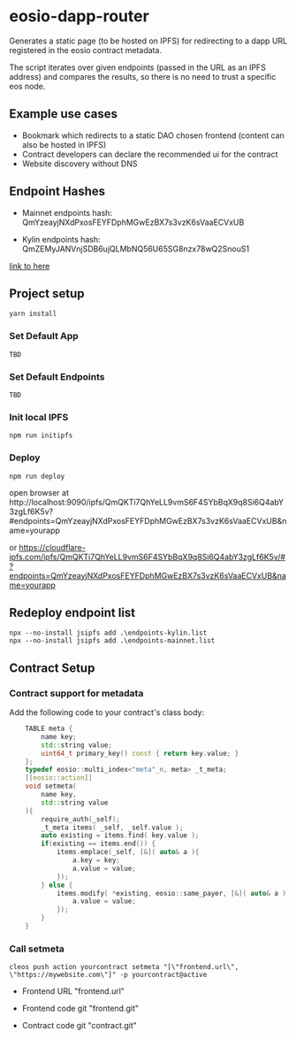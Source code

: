 # eosio-dapp-router

Generates a static page (to be hosted on IPFS) for redirecting to a dapp URL registered in the eosio contract metadata.

The script iterates over given endpoints (passed in the URL as an IPFS address) and compares the results, so there is no need to trust a specific eos node.

## Example use cases

- Bookmark which redirects to a static DAO chosen frontend (content can also be hosted in IPFS)
- Contract developers can declare the recommended ui for the contract
- Website discovery without DNS

## Endpoint Hashes
- Mainnet endpoints hash: QmYzeayjNXdPxosFEYFDphMGwEzBX7s3vzK6sVaaECVxUB

- Kylin endpoints hash: QmZEMyJANVnjSDB6ujQLMbNQ56U65SG8nzx78wQ2SnouS1

[link to here](https://cloudflare-ipfs.com/ipfs/QmQKTi7QhYeLL9vmS6F4SYbBqX9q8Si6Q4abY3zgLf6K5v/#?endpoints=QmYzeayjNXdPxosFEYFDphMGwEzBX7s3vzK6sVaaECVxUB&name=cryptocoders)

## Project setup
```shell-script
yarn install
```
### Set Default App
```shell-script
TBD
```
### Set Default Endpoints
```shell-script
TBD
```
### Init local IPFS
```shell-script
npm run initipfs
```
### Deploy
```shell-script
npm run deploy
```
open browser at http://localhost:9090/ipfs/QmQKTi7QhYeLL9vmS6F4SYbBqX9q8Si6Q4abY3zgLf6K5v?#endpoints=QmYzeayjNXdPxosFEYFDphMGwEzBX7s3vzK6sVaaECVxUB&name=yourapp

or https://cloudflare-ipfs.com/ipfs/QmQKTi7QhYeLL9vmS6F4SYbBqX9q8Si6Q4abY3zgLf6K5v/#?endpoints=QmYzeayjNXdPxosFEYFDphMGwEzBX7s3vzK6sVaaECVxUB&name=yourapp

## Redeploy endpoint list
```shell-script
npx --no-install jsipfs add .\endpoints-kylin.list
npx --no-install jsipfs add .\endpoints-mainnet.list
```
## Contract Setup
### Contract support for metadata
Add the following code to your contract's class body:
```cpp
    TABLE meta { 
        name key; 
        std::string value; 
        uint64_t primary_key() const { return key.value; } 
    }; 
    typedef eosio::multi_index<"meta"_n, meta> _t_meta; 
    [[eosio::action]] 
    void setmeta(
        name key, 
        std::string value 
    ){ 
        require_auth(_self); 
        _t_meta items( _self, _self.value ); 
        auto existing = items.find( key.value ); 
        if(existing == items.end()) { 
            items.emplace(_self, [&]( auto& a ){ 
                a.key = key; 
                a.value = value; 
            }); 
        } else { 
            items.modify( *existing, eosio::same_payer, [&]( auto& a ) { 
                a.value = value; 
            }); 
        } 
    }       
```
### Call setmeta
```shell-script
cleos push action yourcontract setmeta "[\"frontend.url\", \"https://mywebsite.com\"]" -p yourcontract@active
```

- Frontend URL "frontend.url"

- Frontend code git "frontend.git"

- Contract code git "contract.git"